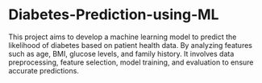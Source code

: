 # Diabetes-Prediction-using-ML
This project aims to develop a machine learning model to predict the likelihood of diabetes based on patient health data. By analyzing features such as age, BMI, glucose levels, and family history. It involves data preprocessing, feature selection, model training, and evaluation to ensure accurate predictions. 

